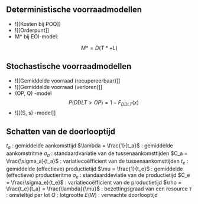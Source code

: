 
## Deterministische voorraadmodellen
- ![[Kosten bij POQ]]
- ![[Orderpunt]]
- M* bij EOI-model:

$$ M* = D(T* + L) $$

## Stochastische voorraadmodellen 
- ![[Gemiddelde voorraad (recupereerbaar)]]
- ![[Gemiddelde voorraad (verloren)]]
- (OP, Q) -model
$$ P(DDLT>OP) = 1 - F_{DDLT}(x) $$
- ![[(S, s) -model]]

## Schatten van de doorlooptijd
$t_a$ : gemiddelde aankomsttijd
$\lambda = \frac{1}{t_a}$ : gemiddelde aankomstritme
$\sigma_a$ : standaardvariatie van de tussenaankomsttijden
$C_a = \frac{\sigma_a}{t_a}$ : variatiecoëfficient van de tussenaankomsttijden
$t_e$ : gemiddelde (effectieve) productietijd
$\mu = \frac{1}{t_e}$ : gemiddelde (effectieve) productieritme
$\sigma_e$ : standaarddeviatie van de productietijd
$C_e = \frac{\sigma_e}{t_e}$ : variatiecoëfficient van de productietijd
$\rho = \frac{t_e}{t_a} = \frac{\lambda}{\mu}$ : bezettingsgraad van een resource
$\tau$ : omsteltijd per lot
$Q$ : lotgrootte
$E(W)$ : verwachte doorlooptijd
